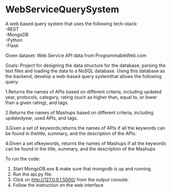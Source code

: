 # WebServiceQuerySystem
A web based query system that uses the following tech-stack:  
-REST  
-MongoDB  
-Python  
-Flask  

Given dataset: 
Web Service API data from ProgrammableWeb.com 

Goals:
Project for designing the data structure for the database, parsing the text files and loading the data to a NoSQL database. 
Using this database as the backend, develop a web-based query systemthat allows the following query:

1.Returns the names of APIs based on different criteria, including updated year, protocols, category, rating (such as higher than, equal to, or lower than a given rating), and tags.

2.Returns the names of Mashups based on different criteria, including updatedyear, used APIs, and tags. 

3.Given a set of keywords,returns the names of APIs if all the keywords can be found in thetitle, summary, and the description of the APIs.

4.Given a set ofkeywords, returns the names of Mashups if all the keywords can be found in the title, summary, and the description of the Mashups

To run the code:

1. Start MongoDB.exe & make sure that mongodb is up and running.
2. Run the api.py file.
3. Click on http://127.0.0.1:5000/ from the output console.
4. Follow the instruction on the web interface
